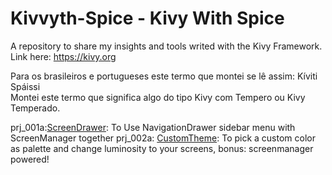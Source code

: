 # Kivvyth-Spice - Kivy With Spice
A repository to share my insights and tools writed with the Kivy Framework. Link here: https://kivy.org

Para os brasileiros e portugueses este termo que montei se lê assim: Kíviti Spáissi <br>
Montei este termo que significa algo do tipo Kivy com Tempero ou Kivy Temperado.

prj_001a:<a href="https://github.com/ten4z/Kivvyth-Spice/tree/main/ScreenDrawer">ScreenDrawer</a>: To Use NavigationDrawer sidebar menu with ScreenManager together
prj_002a: <a href="https://github.com/ten4z/Kivvyth-Spice/tree/main/CustomTheme">CustomTheme</a>: To pick a custom color as palette and change luminosity to your screens, bonus: screenmanager powered!
